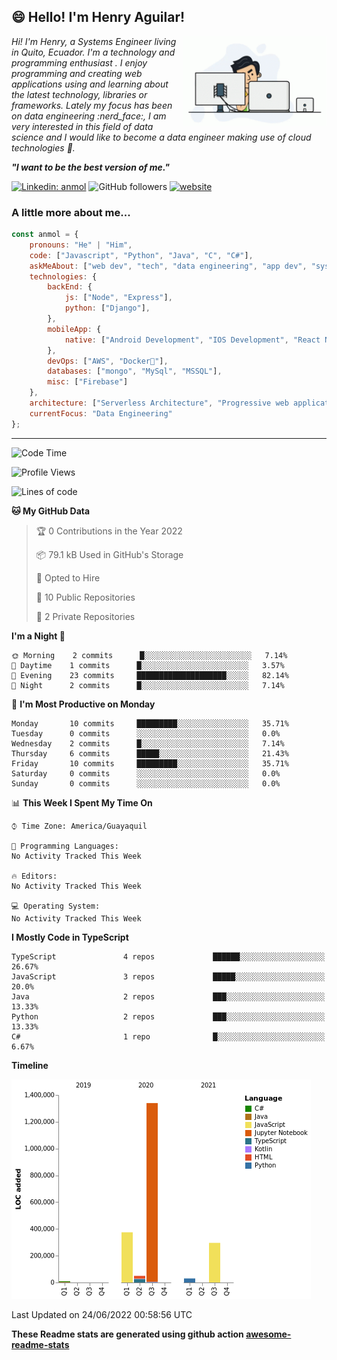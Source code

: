 <!--
**Kaellyn/Kaellyn** is a ✨ _special_ ✨ repository because its `README.md` (this file) appears on your GitHub profile.

Here are some ideas to get you started:

- 🔭 I’m currently working on ...
- 🌱 I’m currently learning ...
- 👯 I’m looking to collaborate on ...
- 🤔 I’m looking for help with ...
- 💬 Ask me about ...
- 📫 How to reach me: ...
- 😄 Pronouns: ...
- ⚡ Fun fact: ...
-->
<h2> 😄 Hello! I'm Henry Aguilar!</h2>
<img align='right' src="https://raw.githubusercontent.com/Kaellyn/Kaellyn/main/charts/coding.gif" width="230">
<p><em>Hi! I'm Henry, a Systems Engineer living in Quito, Ecuador. I'm a technology and programming enthusiast . I enjoy programming and creating web applications using and learning about the latest technology, libraries or frameworks. Lately my focus has been on data engineering :nerd_face:, I am very interested in this field of data science and I would like to become a data engineer making use of cloud technologies 🔭.  
    
***"I want to be the best version of me."*** </em></p>

<!--[![Twitter Follow](https://img.shields.io/twitter/follow/misteranmol?label=Follow)](https://twitter.com/intent/follow?screen_name=misteranmol)-->
[![Linkedin: anmol](https://img.shields.io/badge/-anmol-blue?style=flat-square&logo=Linkedin&logoColor=white&link=https://www.linkedin.com/in/henry-aguilar-618847217/)](https://www.linkedin.com/in/henry-aguilar-618847217/)
![GitHub followers](https://img.shields.io/github/followers/Kaellyn?label=Follow&style=social)
[![website](https://img.shields.io/badge/Website-46a2f1.svg?&style=flat-square&logo=Google-Chrome&logoColor=white&link=https://www.henry-aguilar.com/)](https://www.henry-aguilar.com/)
### A little more about me...  

```javascript
const anmol = {
    pronouns: "He" | "Him",
    code: ["Javascript", "Python", "Java", "C", "C#"],
    askMeAbout: ["web dev", "tech", "data engineering", "app dev", "systems engineering"],
    technologies: {
        backEnd: {
            js: ["Node", "Express"],
            python: ["Django"],
        },
        mobileApp: {
            native: ["Android Development", "IOS Development", "React Native"]
        },
        devOps: ["AWS", "Docker🐳"],
        databases: ["mongo", "MySql", "MSSQL"],
        misc: ["Firebase"]
    },
    architecture: ["Serverless Architecture", "Progressive web applications", "Single page applications"],
    currentFocus: "Data Engineering"
};
```
---
<!--START_SECTION:waka-->
![Code Time](http://img.shields.io/badge/Code%20Time-0%20secs-blue)

![Profile Views](http://img.shields.io/badge/Profile%20Views-0-blue)

![Lines of code](https://img.shields.io/badge/From%20Hello%20World%20I%27ve%20Written-2%20Million%20lines%20of%20code-blue)

**🐱 My GitHub Data** 

> 🏆 0 Contributions in the Year 2022
 > 
> 📦 79.1 kB Used in GitHub's Storage 
 > 
> 💼 Opted to Hire
 > 
> 📜 10 Public Repositories 
 > 
> 🔑 2 Private Repositories  
 > 
**I'm a Night 🦉** 

```text
🌞 Morning    2 commits      █░░░░░░░░░░░░░░░░░░░░░░░░   7.14% 
🌆 Daytime    1 commits      █░░░░░░░░░░░░░░░░░░░░░░░░   3.57% 
🌃 Evening    23 commits     ████████████████████░░░░░   82.14% 
🌙 Night      2 commits      █░░░░░░░░░░░░░░░░░░░░░░░░   7.14%

```
📅 **I'm Most Productive on Monday** 

```text
Monday       10 commits     █████████░░░░░░░░░░░░░░░░   35.71% 
Tuesday      0 commits      ░░░░░░░░░░░░░░░░░░░░░░░░░   0.0% 
Wednesday    2 commits      █░░░░░░░░░░░░░░░░░░░░░░░░   7.14% 
Thursday     6 commits      █████░░░░░░░░░░░░░░░░░░░░   21.43% 
Friday       10 commits     █████████░░░░░░░░░░░░░░░░   35.71% 
Saturday     0 commits      ░░░░░░░░░░░░░░░░░░░░░░░░░   0.0% 
Sunday       0 commits      ░░░░░░░░░░░░░░░░░░░░░░░░░   0.0%

```


📊 **This Week I Spent My Time On** 

```text
⌚︎ Time Zone: America/Guayaquil

💬 Programming Languages: 
No Activity Tracked This Week

🔥 Editors: 
No Activity Tracked This Week

💻 Operating System: 
No Activity Tracked This Week

```

**I Mostly Code in TypeScript** 

```text
TypeScript               4 repos             ██████░░░░░░░░░░░░░░░░░░░   26.67% 
JavaScript               3 repos             █████░░░░░░░░░░░░░░░░░░░░   20.0% 
Java                     2 repos             ███░░░░░░░░░░░░░░░░░░░░░░   13.33% 
Python                   2 repos             ███░░░░░░░░░░░░░░░░░░░░░░   13.33% 
C#                       1 repo              █░░░░░░░░░░░░░░░░░░░░░░░░   6.67%

```


**Timeline**

![Chart not found](https://raw.githubusercontent.com/Kaellyn/Kaellyn/main/charts/bar_graph.png) 


 Last Updated on 24/06/2022 00:58:56 UTC
<!--END_SECTION:waka-->

**These Readme stats are generated using github action [awesome-readme-stats](https://github.com/anmol098/waka-readme-stats)**
